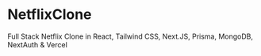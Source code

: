 # NetflixClone
Full Stack Netflix Clone in React, Tailwind CSS, Next.JS, Prisma, MongoDB, NextAuth &amp; Vercel 




